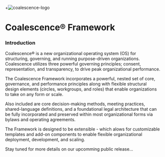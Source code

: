+![coalescence-logo](https://cloud.githubusercontent.com/assets/634825/16938984/2a8a80cc-4d32-11e6-939a-994d83637cf7.png)
# Coalescence® Framework

### Introduction
Coalescence® is a new organizational operating system (OS) for structuring, governing, and running purpose-driven organizations. Coalescence utilizes three powerful governing principles; consent, representation, and transparency, to drive peak organizational performance.

The Coalescence Framework incorporates a powerful, nested set of core, governance, and performance principles along with flexible structural design elements (circles, workgroups, and roles) that enable organizations to take on any form or scale.

Also included are core decision-making methods, meeting practices, shared-language definitions, and a foundational legal architecture that can be fully incorporated and preserved within most organizational forms via bylaws and operating agreements.

The Framework is designed to be extensible - which alows for customizable templates and add-on components to enable flexible organizational deployment, development, and scaling.

Stay tuned for more details on our upcomming public release...

